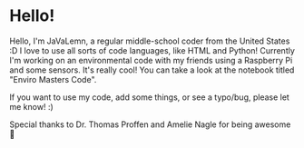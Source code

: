 # Hello!

Hello, I'm JaVaLemn, a regular middle-school coder from the United States :D I love to use all sorts of code languages, like HTML and Python! Currently I'm working on an environmental code with my friends using a Raspberry Pi and some sensors. It's really cool! You can take a look at the notebook titled "Enviro Masters Code". 

If you want to use my code, add some things, or see a typo/bug, please let me know! :)

Special thanks to Dr. Thomas Proffen and Amelie Nagle for being awesome 🦄